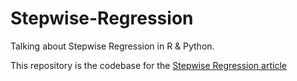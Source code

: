 # Stepwise-Regression
Talking about Stepwise Regression in R & Python.

This repository is the codebase for the [Stepwise Regression article](https://bowtiedraptor.substack.com/p/feature-engineering-part-2-polynomial?s=w)

